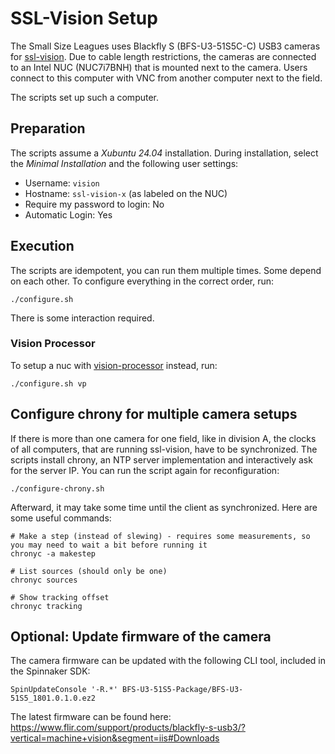 # SSL-Vision Setup
The Small Size Leagues uses Blackfly S (BFS-U3-51S5C-C) USB3 cameras for [ssl-vision](https://github.com/RoboCup-SSL/ssl-vision).
Due to cable length restrictions, the cameras are connected to an Intel NUC (NUC7i7BNH) that is mounted next to the camera.
Users connect to this computer with VNC from another computer next to the field.

The scripts set up such a computer.

## Preparation
The scripts assume a *Xubuntu 24.04* installation.
During installation, select the *Minimal Installation* and the following user settings:

* Username: `vision`
* Hostname: `ssl-vision-x` (as labeled on the NUC)
* Require my password to login: No
* Automatic Login: Yes

## Execution
The scripts are idempotent, you can run them multiple times. Some depend on each other.
To configure everything in the correct order, run:

```shell
./configure.sh
```

There is some interaction required.

### Vision Processor 

To setup a nuc with [vision-processor](https://github.com/TIGERs-Mannheim/vision-processor) instead, run:
```shell
./configure.sh vp
```


## Configure chrony for multiple camera setups
If there is more than one camera for one field, like in division A, the clocks of all computers, that are running ssl-vision, have to be synchronized.
The scripts install chrony, an NTP server implementation and interactively ask for the server IP. You can run the script again for reconfiguration:

```shell
./configure-chrony.sh
```

Afterward, it may take some time until the client as synchronized. Here are some useful commands:

```shell
# Make a step (instead of slewing) - requires some measurements, so you may need to wait a bit before running it
chronyc -a makestep

# List sources (should only be one)
chronyc sources

# Show tracking offset
chronyc tracking
```

## Optional: Update firmware of the camera
The camera firmware can be updated with the following CLI tool, included in the Spinnaker SDK:

```shell
SpinUpdateConsole '-R.*' BFS-U3-51S5-Package/BFS-U3-51S5_1801.0.1.0.ez2
```

The latest firmware can be found here: https://www.flir.com/support/products/blackfly-s-usb3/?vertical=machine+vision&segment=iis#Downloads
